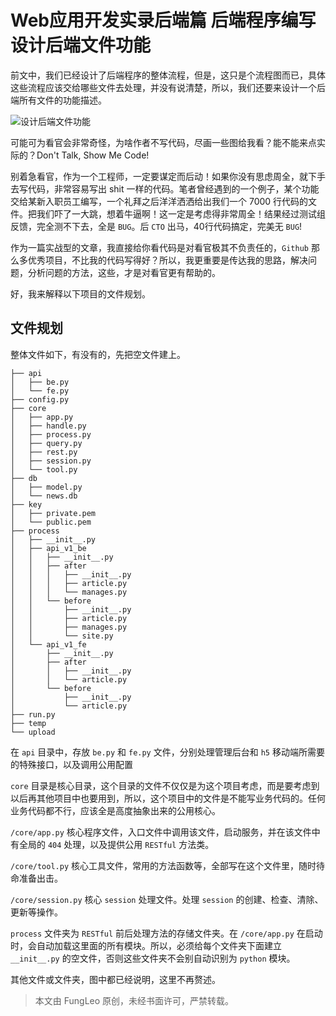 # Web应用开发实录后端篇 后端程序编写 设计后端文件功能

前文中，我们已经设计了后端程序的整体流程，但是，这只是个流程图而已，具体这些流程应该交给哪些文件去处理，并没有说清楚，所以，我们还要来设计一个后端所有文件的功能描述。

![设计后端文件功能](https://raw.githubusercontent.com/fengcms/articles/master/image/46/3881c38b742086430d20df53fea933.svg?sanitize=true)

可能可为看官会非常奇怪，为啥作者不写代码，尽画一些图给我看？能不能来点实际的？Don't Talk, Show Me Code!

别着急看官，作为一个工程师，一定要谋定而后动！如果你没有思虑周全，就下手去写代码，非常容易写出 shit 一样的代码。笔者曾经遇到的一个例子，某个功能交给某新入职员工编写，一个礼拜之后洋洋洒洒给出我们一个 7000 行代码的文件。把我们吓了一大跳，想着牛逼啊！这一定是考虑得非常周全！结果经过测试组反馈，完全测不下去，全是 `BUG`。后 `CTO` 出马，40行代码搞定，完美无 `BUG`!

作为一篇实战型的文章，我直接给你看代码是对看官极其不负责任的，`Github` 那么多优秀项目，不比我的代码写得好？所以，我更重要是传达我的思路，解决问题，分析问题的方法，这些，才是对看官更有帮助的。

好，我来解释以下项目的文件规划。

## 文件规划

整体文件如下，有没有的，先把空文件建上。

```#
├── api
│   ├── be.py
│   └── fe.py
├── config.py
├── core
│   ├── app.py
│   ├── handle.py
│   ├── process.py
│   ├── query.py
│   ├── rest.py
│   ├── session.py
│   └── tool.py
├── db
│   ├── model.py
│   └── news.db
├── key
│   ├── private.pem
│   └── public.pem
├── process
│   ├── __init__.py
│   ├── api_v1_be
│   │   ├── __init__.py
│   │   ├── after
│   │   │   ├── __init__.py
│   │   │   ├── article.py
│   │   │   └── manages.py
│   │   └── before
│   │       ├── __init__.py
│   │       ├── article.py
│   │       ├── manages.py
│   │       └── site.py
│   └── api_v1_fe
│       ├── __init__.py
│       ├── after
│       │   ├── __init__.py
│       │   └── article.py
│       └── before
│           ├── __init__.py
│           └── article.py
├── run.py
├── temp
└── upload
```

在 `api` 目录中，存放 `be.py` 和 `fe.py` 文件，分别处理管理后台和 `h5` 移动端所需要的特殊接口，以及调用公用配置

`core` 目录是核心目录，这个目录的文件不仅仅是为这个项目考虑，而是要考虑到以后再其他项目中也要用到，所以，这个项目中的文件是不能写业务代码的。任何业务代码都不行，应该全是高度抽象出来的公用核心。

`/core/app.py` 核心程序文件，入口文件中调用该文件，启动服务，并在该文件中有全局的 `404` 处理，以及提供公用 `RESTful` 方法类。

`/core/tool.py` 核心工具文件，常用的方法函数等，全部写在这个文件里，随时待命准备出击。

`/core/session.py` 核心 `session` 处理文件。处理 `session` 的创建、检查、清除、更新等操作。

`process` 文件夹为 `RESTful` 前后处理方法的存储文件夹。在 `/core/app.py` 在启动时，会自动加载这里面的所有模块。所以，必须给每个文件夹下面建立 `__init__.py` 的空文件，否则这些文件夹不会别自动识别为 `python` 模块。

其他文件或文件夹，图中都已经说明，这里不再赘述。

> 本文由 FungLeo 原创，未经书面许可，严禁转载。


